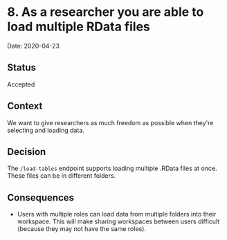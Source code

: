 # 8. As a researcher you are able to load multiple RData files

Date: 2020-04-23

## Status

Accepted

## Context
We want to give researchers as much freedom as possible when they're selecting and loading data.

## Decision

The `/load-tables` endpoint supports loading multiple .RData files at once. These files can be in different folders.

## Consequences
- Users with multiple roles can load data from multiple folders into their workspace. This will make
  sharing workspaces between users difficult (because they may not have the same roles). 
